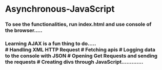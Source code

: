 ﻿# Asynchronous-JavaScript


<h3>To see the functionalities, run index.html and use console of the browser.....</h3>

<h3>Learning AJAX is a fun thing to do.....<br>
# Handling XML HTTP Request
# Fetching apis
# Logging data to the console with JSON
# Opening Get Requests and sending the requests
# Creating divs through JavaScript.............</h3>
